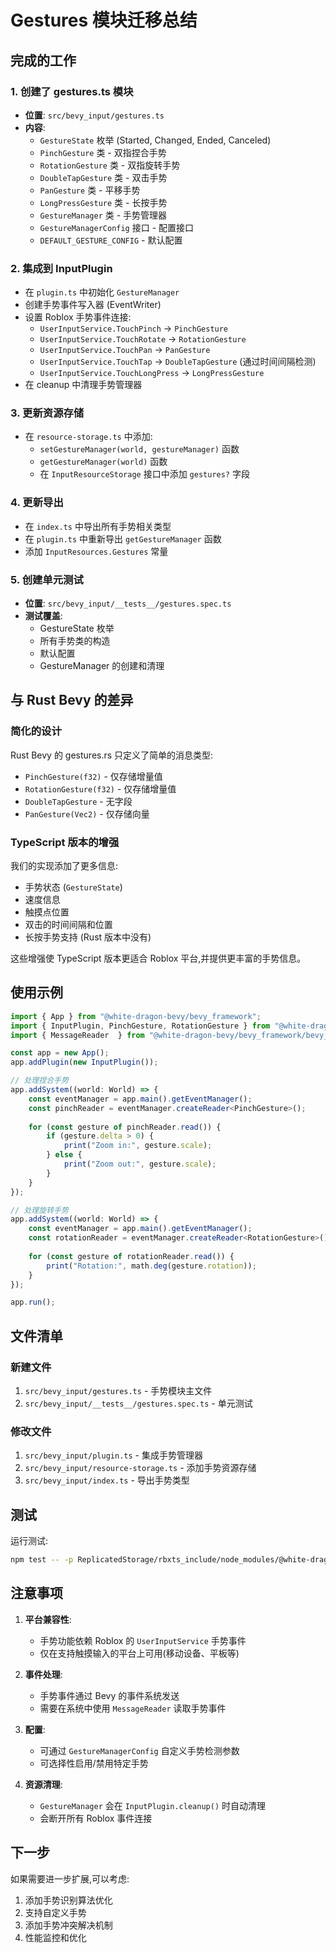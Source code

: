 # Gestures 模块迁移总结

## 完成的工作

### 1. 创建了 gestures.ts 模块
- **位置**: `src/bevy_input/gestures.ts`
- **内容**:
  - `GestureState` 枚举 (Started, Changed, Ended, Canceled)
  - `PinchGesture` 类 - 双指捏合手势
  - `RotationGesture` 类 - 双指旋转手势
  - `DoubleTapGesture` 类 - 双击手势
  - `PanGesture` 类 - 平移手势
  - `LongPressGesture` 类 - 长按手势
  - `GestureManager` 类 - 手势管理器
  - `GestureManagerConfig` 接口 - 配置接口
  - `DEFAULT_GESTURE_CONFIG` - 默认配置

### 2. 集成到 InputPlugin
- 在 `plugin.ts` 中初始化 `GestureManager`
- 创建手势事件写入器 (EventWriter)
- 设置 Roblox 手势事件连接:
  - `UserInputService.TouchPinch` → `PinchGesture`
  - `UserInputService.TouchRotate` → `RotationGesture`
  - `UserInputService.TouchPan` → `PanGesture`
  - `UserInputService.TouchTap` → `DoubleTapGesture` (通过时间间隔检测)
  - `UserInputService.TouchLongPress` → `LongPressGesture`
- 在 cleanup 中清理手势管理器

### 3. 更新资源存储
- 在 `resource-storage.ts` 中添加:
  - `setGestureManager(world, gestureManager)` 函数
  - `getGestureManager(world)` 函数
  - 在 `InputResourceStorage` 接口中添加 `gestures?` 字段

### 4. 更新导出
- 在 `index.ts` 中导出所有手势相关类型
- 在 `plugin.ts` 中重新导出 `getGestureManager` 函数
- 添加 `InputResources.Gestures` 常量

### 5. 创建单元测试
- **位置**: `src/bevy_input/__tests__/gestures.spec.ts`
- **测试覆盖**:
  - GestureState 枚举
  - 所有手势类的构造
  - 默认配置
  - GestureManager 的创建和清理

## 与 Rust Bevy 的差异

### 简化的设计
Rust Bevy 的 gestures.rs 只定义了简单的消息类型:
- `PinchGesture(f32)` - 仅存储增量值
- `RotationGesture(f32)` - 仅存储增量值
- `DoubleTapGesture` - 无字段
- `PanGesture(Vec2)` - 仅存储向量

### TypeScript 版本的增强
我们的实现添加了更多信息:
- 手势状态 (`GestureState`)
- 速度信息
- 触摸点位置
- 双击的时间间隔和位置
- 长按手势支持 (Rust 版本中没有)

这些增强使 TypeScript 版本更适合 Roblox 平台,并提供更丰富的手势信息。

## 使用示例

```typescript
import { App } from "@white-dragon-bevy/bevy_framework";
import { InputPlugin, PinchGesture, RotationGesture } from "@white-dragon-bevy/bevy_framework/bevy_input";
import { MessageReader  } from "@white-dragon-bevy/bevy_framework/bevy_ecs";

const app = new App();
app.addPlugin(new InputPlugin());

// 处理捏合手势
app.addSystem((world: World) => {
	const eventManager = app.main().getEventManager();
	const pinchReader = eventManager.createReader<PinchGesture>();
	
	for (const gesture of pinchReader.read()) {
		if (gesture.delta > 0) {
			print("Zoom in:", gesture.scale);
		} else {
			print("Zoom out:", gesture.scale);
		}
	}
});

// 处理旋转手势
app.addSystem((world: World) => {
	const eventManager = app.main().getEventManager();
	const rotationReader = eventManager.createReader<RotationGesture>();
	
	for (const gesture of rotationReader.read()) {
		print("Rotation:", math.deg(gesture.rotation));
	}
});

app.run();
```

## 文件清单

### 新建文件
1. `src/bevy_input/gestures.ts` - 手势模块主文件
2. `src/bevy_input/__tests__/gestures.spec.ts` - 单元测试

### 修改文件
1. `src/bevy_input/plugin.ts` - 集成手势管理器
2. `src/bevy_input/resource-storage.ts` - 添加手势资源存储
3. `src/bevy_input/index.ts` - 导出手势类型

## 测试

运行测试:
```bash
npm test -- -p ReplicatedStorage/rbxts_include/node_modules/@white-dragon-bevy/bevy-framework/bevy_input/__tests__/gestures.spec
```

## 注意事项

1. **平台兼容性**: 
   - 手势功能依赖 Roblox 的 `UserInputService` 手势事件
   - 仅在支持触摸输入的平台上可用(移动设备、平板等)

2. **事件处理**: 
   - 手势事件通过 Bevy 的事件系统发送
   - 需要在系统中使用 `MessageReader` 读取手势事件

3. **配置**: 
   - 可通过 `GestureManagerConfig` 自定义手势检测参数
   - 可选择性启用/禁用特定手势

4. **资源清理**: 
   - `GestureManager` 会在 `InputPlugin.cleanup()` 时自动清理
   - 会断开所有 Roblox 事件连接

## 下一步

如果需要进一步扩展,可以考虑:
1. 添加手势识别算法优化
2. 支持自定义手势
3. 添加手势冲突解决机制
4. 性能监控和优化
